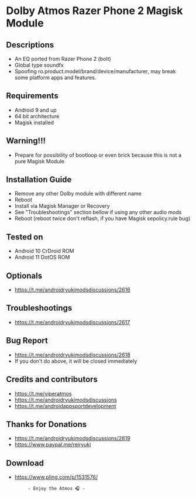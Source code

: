 # Dolby Atmos Razer Phone 2 Magisk Module

## Descriptions
- An EQ ported from Razer Phone 2 (bolt)
- Global type soundfx
- Spoofing ro.product.model/brand/device/manufacturer, may break some platform apps and features.

## Requirements
- Android 9 and up
- 64 bit architecture
- Magisk installed

## Warning!!!
- Prepare for possibility of bootloop or even brick because this is not a pure Magisk Module

## Installation Guide
- Remove any other Dolby module with different name
- Reboot
- Install via Magisk Manager or Recovery
- See "Troubleshootings" section bellow if using any other audio mods
- Reboot (reboot twice don't reflash, if you have Magisk sepolicy.rule bug)

## Tested on
- Android 10 CrDroid ROM
- Android 11 DotOS ROM

## Optionals
- https://t.me/androidryukimodsdiscussions/2616

## Troubleshootings
- https://t.me/androidryukimodsdiscussions/2617

## Bug Report
- https://t.me/androidryukimodsdiscussions/2618
- If you don't do above, it will be closed immediately

## Credits and contributors
- https://t.me/viperatmos
- https://t.me/androidryukimodsdiscussions
- https://t.me/androidappsportdevelopment

## Thanks for Donations
- https://t.me/androidryukimodsdiscussions/2619
- https://www.paypal.me/reiryuki

## Download
- https://www.pling.com/p/1531576/



           - Enjoy the Atmos 🎧 -

